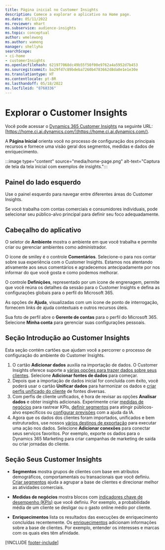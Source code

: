 ```yaml
---
title: Página inicial no Customer Insights
description: Comece a explorar o aplicativo na Home page.
ms.date: 05/11/2022
ms.reviewer: mhart
ms.subservice: audience-insights
ms.topic: conceptual
author: wmelewong
ms.author: wameng
manager: shellyha
searchScope:
- ci-home
- customerInsights
ms.openlocfilehash: 621977068dc49b55f50f00e9762a4a5952d7b453
ms.sourcegitcommit: ba29fd7c89bdeba7260b4783662d8da8e1e1e30e
ms.translationtype: HT
ms.contentlocale: pt-BR
ms.lasthandoff: 05/18/2022
ms.locfileid: "8768336"
---
```

# <a name="explore-customer-insights"></a>Explorar o Customer Insights

Você pode acessar o [Dynamics 365 Customer Insights](https://home.ci.ai.dynamics.com/) na seguinte URL: [https://home.ci.ai.dynamics.com/](https://home.ci.ai.dynamics.com/).

A **Página Inicial** orienta você no processo de configuração dos principais recursos e fornece uma visão geral dos segmentos, medidas e dados de enriquecimento.

:::image type="content" source="media/home-page.png" alt-text="Captura de tela da tela inicial com exemplos de insights.":::

## <a name="left-side-pane"></a>Painel do lado esquerdo

Use o painel esquerdo para navegar entre diferentes áreas do Customer Insights.

Se você trabalha com contas comerciais e consumidores individuais, pode selecionar seu público-alvo principal para definir seu foco adequadamente.

## <a name="application-header"></a>Cabeçalho do aplicativo

O seletor de **Ambiente** mostra o ambiente em que você trabalha e permite criar ou gerenciar ambientes como administrador.

O ícone de smiley é o controle **Comentários**. Selecione-o para nos contar sobre sua experiência com o Customer Insights. Estamos nos atentando ativamente aos seus comentários e agradecemos antecipadamente por nos informar do que você gosta e como podemos melhorar.

O controle **Definições**, representado por um ícone de engrenagem, permite que você reúna os detalhes da sessão para o Customer Insights e defina as configurações globais para o perfil do Microsoft 365.

As opções de **Ajuda**, visualizadas com um ícone de ponto de interrogação, fornecem links de ajuda contextuais e outros recursos úteis.

Sua foto de perfil abre o **Gerente de contas** para o perfil do Microsoft 365. Selecione **Minha conta** para gerenciar suas configurações pessoais.

## <a name="getting-started-with-customer-insights-section"></a>Seção Introdução ao Customer Insights

Esta seção contém cartões que ajudam você a percorrer o processo de configuração do ambiente do Customer Insights.

1. O cartão **Adicionar dados** auxilia na importação de dados. O Customer Insights oferece suporte a [várias opções para trazer dados sobre seus clientes](data-sources.md). Selecione **Adicionar fontes de dados** para começar.
1. Depois que a importação de dados inicial for concluída com êxito, você poderá usar o cartão **Unificar dados** para harmonizar os dados e [criar perfis unificado do cliente](data-unification.md) de fontes diversas. 
1. Com perfis de cliente unificados, é hora de revisar as opções **Analisar dados** e obter insights adicionais. Experimente criar [medidas de negócios](measures.md) para rastrear KPIs, [definir segmentos](segments.md) para atingir públicos-alvo específicos ou [configurar previsões](predictions-overview.md) com a ajuda da IA.
1. Agora que os dados dos clientes foram importados, unificados e bem estruturados, use nossos [vários destinos de exportação](export-destinations.md) para executar uma ação nos dados. Selecione **Adicionar conexões** para conectar seus serviços favoritos. Por exemplo, exporte os dados para o Dynamics 365 Marketing para criar campanhas de marketing de saída ou criar jornadas do cliente. 

## <a name="your-customer-insights-section"></a>Seção Seus Customer Insights

- **Segmentos** mostra grupos de clientes com base em atributos demográficos, comportamentais ou transacionais que você definiu. [Criar segmentos](segments.md) ajuda a agrupar a base de clientes e direcionar melhor as atividades comerciais.

- **Medidas de negócios** mostra blocos com [indicadores chave de desempenho (KPIs)](measures.md) que você definiu. Por exemplo, a probabilidade média de um cliente se desligar ou o gasto online médio por cliente.

- **Enriquecimentos** lista os resultados das execuções de enriquecimento concluídas recentemente. Os [enriquecimentos](enrichment-hub.md) adicionam informações sobre a base de clientes. Por exemplo, entender os interesses e marcas com os quais eles têm afinidade.


[!INCLUDE [footer-include](includes/footer-banner.md)]

